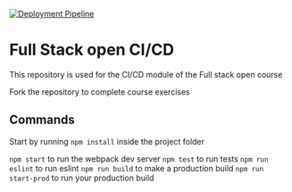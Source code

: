 [![Deployment Pipeline](https://github.com/CrvcMaestro1/pokedex-for-ci/actions/workflows/pipeline.yml/badge.svg)](https://github.com/CrvcMaestro1/pokedex-for-ci/actions/workflows/pipeline.yml)

# Full Stack open CI/CD

This repository is used for the CI/CD module of the Full stack open course

Fork the repository to complete course exercises

## Commands

Start by running `npm install` inside the project folder

`npm start` to run the webpack dev server
`npm test` to run tests
`npm run eslint` to run eslint
`npm run build` to make a production build
`npm run start-prod` to run your production build
